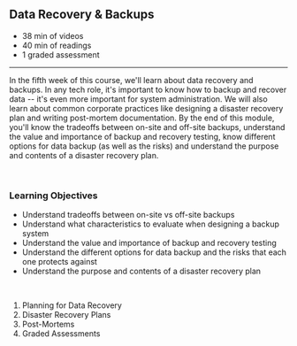 ## Data Recovery & Backups

- 38 min of videos
- 40 min of readings
- 1 graded assessment

<hr>

In the fifth week of this course, we'll learn about data recovery and backups. In any tech role, it's important to know how to backup and recover data -- it's even more important for system administration. We will also learn about common corporate practices like designing a disaster recovery plan and writing post-mortem documentation. By the end of this module, you'll know the tradeoffs between on-site and off-site backups, understand the value and importance of backup and recovery testing, know different options for data backup (as well as the risks) and understand the purpose and contents of a disaster recovery plan.

<br>

### Learning Objectives

- Understand tradeoffs between on-site vs off-site backups
- Understand what characteristics to evaluate when designing a backup system
- Understand the value and importance of backup and recovery testing
- Understand the different options for data backup and the risks that each one protects against
- Understand the purpose and contents of a disaster recovery plan

<br>

1. Planning for Data Recovery
2. Disaster Recovery Plans
3. Post-Mortems
4. Graded Assessments
